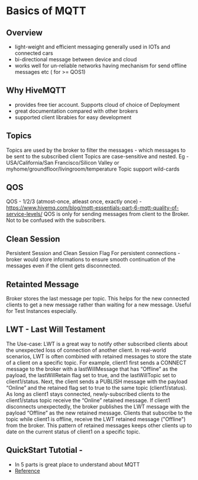 # Basics of MQTT

## Overview
- light-weight and efficient messaging generally used in IOTs and connected cars
- bi-directional message between device and cloud
- works well for un-reliable networks having mechanism for send offline messages etc ( for >= QOS1)

## Why HiveMQTT
- provides free tier account. Supports cloud of choice of Deployment
- great documentation compared with other brokers
- supported client librabies for easy development

## Topics
Topics are used by the broker to filter the messages - which messages to be sent to the subscribed client
Topics are case-sensitive and nested. Eg - USA/California/San Francisco/Silicon Valley or myhome/groundfloor/livingroom/temperature
Topic support wild-cards

## QOS
QOS - 1/2/3 (atmost-once, atleast once, exactly once) - https://www.hivemq.com/blog/mqtt-essentials-part-6-mqtt-quality-of-service-levels/
QOS is only for sending messages from client to the Broker. Not to be confused with the subscribers.

## Clean Session
Persistent Session and Clean Session Flag
For persistent connections - broker would store informations to ensure smooth continuation of the messages even if the client gets disconnected.

## Retainted Message
Broker stores the last message per topic. This helps for the new connected clients to get a new message rather than waiting for a new message. Useful for Test Instances especially.

## LWT - Last Will Testament
The Use-case: LWT is a great way to notify other subscribed clients about the unexpected loss of connection of another client. In real-world scenarios, LWT is often combined with retained messages to store the state of a client on a specific topic. For example, client1 first sends a CONNECT message to the broker with a lastWillMessage that has “Offline” as the payload, the lastWillRetain flag set to true, and the lastWillTopic set to client1/status. Next, the client sends a PUBLISH message with the payload “Online” and the retained flag set to true to the same topic (client1/status). As long as client1 stays connected, newly-subscribed clients to the client1/status topic receive the “Online” retained message. If client1 disconnects unexpectedly, the broker publishes the LWT message with the payload “Offline” as the new retained message. Clients that subscribe to the topic while client1 is offline, receive the LWT retained message ("Offline") from the broker. This pattern of retained messages keeps other clients up to date on the current status of client1 on a specific topic.

## QuickStart Tutotial - 
- In 5 parts is great place to understand about MQTT
- [Reference](https://www.hivemq.com/tags/mqtt-essentials/)